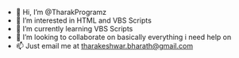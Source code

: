 - 👋 Hi, I’m @TharakProgramz
- 👀 I’m interested in HTML and VBS Scripts
- 🌱 I’m currently learning VBS Scripts
- 💞️ I’m looking to collaborate on basically everything i need help on
- 📫 Just email me at tharakeshwar.bharath@gmail.com

<!---
TharakProgramz/TharakProgramz is a ✨ special ✨ repository because its `README.md` (this file) appears on your GitHub profile.
You can click the Preview link to take a look at your changes.
--->
